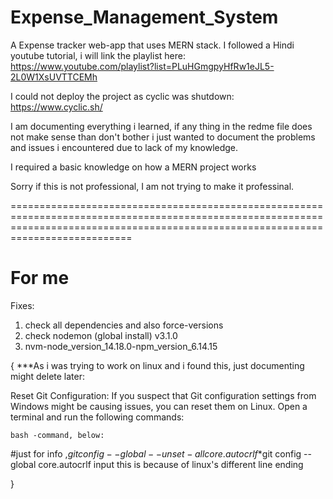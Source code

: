 # Expense_Management_System
A Expense tracker web-app that uses MERN stack. I followed a Hindi youtube tutorial, i will link the playlist here: https://www.youtube.com/playlist?list=PLuHGmgpyHfRw1eJL5-2L0W1XsUVTTCEMh

I could not deploy the project as cyclic was shutdown: https://www.cyclic.sh/

I am documenting everything i learned, if any thing in the redme file does not make sense than don't bother i just wanted to document the problems and issues i encountered due to lack of my knowledge. 

I required a basic knowledge on how a MERN project works

Sorry if this is not professional, I am not trying to make it professinal.



















=======================================================================================================================================================================================
# For me
Fixes:
1. check all dependencies and also force-versions
2. check nodemon (global install) v3.1.0
3. nvm-node_version_14.18.0-npm_version_6.14.15

{
    ***As i was trying to work on linux and i found this, just documenting might delete later:

Reset Git Configuration: If you suspect that Git configuration settings from Windows might be causing issues, you can reset them on Linux. Open a terminal and run the following commands:

    bash -command, below:

#just for info ,$git config --global --unset-all core.autocrlf
    *$git config --global core.autocrlf input
this is because of linux's different line ending

}

